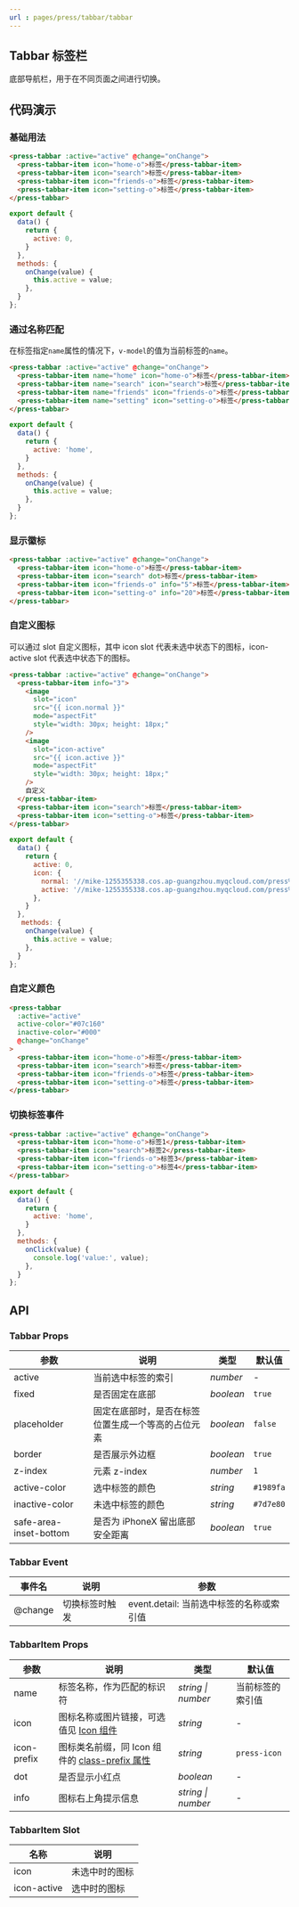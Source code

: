 ```yaml
---
url : pages/press/tabbar/tabbar
---
```


## Tabbar 标签栏

底部导航栏，用于在不同页面之间进行切换。



## 代码演示

### 基础用法

```html
<press-tabbar :active="active" @change="onChange">
  <press-tabbar-item icon="home-o">标签</press-tabbar-item>
  <press-tabbar-item icon="search">标签</press-tabbar-item>
  <press-tabbar-item icon="friends-o">标签</press-tabbar-item>
  <press-tabbar-item icon="setting-o">标签</press-tabbar-item>
</press-tabbar>
```

```javascript
export default {
  data() {
    return {
      active: 0,
    }
  },
  methods: {
    onChange(value) {
      this.active = value;
    },
  }
};
```

### 通过名称匹配

在标签指定`name`属性的情况下，`v-model`的值为当前标签的`name`。

```html
<press-tabbar :active="active" @change="onChange">
  <press-tabbar-item name="home" icon="home-o">标签</press-tabbar-item>
  <press-tabbar-item name="search" icon="search">标签</press-tabbar-item>
  <press-tabbar-item name="friends" icon="friends-o">标签</press-tabbar-item>
  <press-tabbar-item name="setting" icon="setting-o">标签</press-tabbar-item>
</press-tabbar>
```

```javascript
export default {
  data() {
    return {
      active: 'home',
    }
  },
  methods: {
    onChange(value) {
      this.active = value;
    },
  }
};
```

### 显示徽标

```html
<press-tabbar :active="active" @change="onChange">
  <press-tabbar-item icon="home-o">标签</press-tabbar-item>
  <press-tabbar-item icon="search" dot>标签</press-tabbar-item>
  <press-tabbar-item icon="friends-o" info="5">标签</press-tabbar-item>
  <press-tabbar-item icon="setting-o" info="20">标签</press-tabbar-item>
</press-tabbar>
```

### 自定义图标

可以通过 slot 自定义图标，其中 icon slot 代表未选中状态下的图标，icon-active slot 代表选中状态下的图标。

```html
<press-tabbar :active="active" @change="onChange">
  <press-tabbar-item info="3">
    <image
      slot="icon"
      src="{{ icon.normal }}"
      mode="aspectFit"
      style="width: 30px; height: 18px;"
    />
    <image
      slot="icon-active"
      src="{{ icon.active }}"
      mode="aspectFit"
      style="width: 30px; height: 18px;"
    />
    自定义
  </press-tabbar-item>
  <press-tabbar-item icon="search">标签</press-tabbar-item>
  <press-tabbar-item icon="setting-o">标签</press-tabbar-item>
</press-tabbar>
```

```javascript
export default {
  data() {
    return {
      active: 0,
      icon: {
        normal: '//mike-1255355338.cos.ap-guangzhou.myqcloud.com/press%2Fimg%2Fuser-inactive.png',
        active: '//mike-1255355338.cos.ap-guangzhou.myqcloud.com/press%2Fimg%2Fuser-active.png',
      },
    }
  },
   methods: {
    onChange(value) {
      this.active = value;
    },
  }
};
```

### 自定义颜色

```html
<press-tabbar
  :active="active"
  active-color="#07c160"
  inactive-color="#000"
  @change="onChange"
>
  <press-tabbar-item icon="home-o">标签</press-tabbar-item>
  <press-tabbar-item icon="search">标签</press-tabbar-item>
  <press-tabbar-item icon="friends-o">标签</press-tabbar-item>
  <press-tabbar-item icon="setting-o">标签</press-tabbar-item>
</press-tabbar>
```


### 切换标签事件

```html
<press-tabbar :active="active" @change="onChange">
  <press-tabbar-item icon="home-o">标签1</press-tabbar-item>
  <press-tabbar-item icon="search">标签2</press-tabbar-item>
  <press-tabbar-item icon="friends-o">标签3</press-tabbar-item>
  <press-tabbar-item icon="setting-o">标签4</press-tabbar-item>
</press-tabbar>
```

```javascript
export default {
  data() {
    return {
      active: 'home',
    }
  },
  methods: {
    onClick(value) {
      console.log('value:', value);
    },
  }
};
```


## API

### Tabbar Props

| 参数                   | 说明                                               | 类型      | 默认值    |
| ---------------------- | -------------------------------------------------- | --------- | --------- |
| active                 | 当前选中标签的索引                                 | _number_  | -         |
| fixed                  | 是否固定在底部                                     | _boolean_ | `true`    |
| placeholder            | 固定在底部时，是否在标签位置生成一个等高的占位元素 | _boolean_ | `false`   |
| border                 | 是否展示外边框                                     | _boolean_ | `true`    |
| z-index                | 元素 z-index                                       | _number_  | `1`       |
| active-color           | 选中标签的颜色                                     | _string_  | `#1989fa` |
| inactive-color         | 未选中标签的颜色                                   | _string_  | `#7d7e80` |
| safe-area-inset-bottom | 是否为 iPhoneX 留出底部安全距离                    | _boolean_ | `true`    |

### Tabbar Event

| 事件名  | 说明           | 参数                                     |
| ------- | -------------- | ---------------------------------------- |
| @change | 切换标签时触发 | event.detail: 当前选中标签的名称或索引值 |

### TabbarItem Props

| 参数        | 说明                                                           | 类型               | 默认值           |
| ----------- | -------------------------------------------------------------- | ------------------ | ---------------- |
| name        | 标签名称，作为匹配的标识符                                     | _string \| number_ | 当前标签的索引值 |
| icon        | 图标名称或图片链接，可选值见 [Icon 组件](#/icon)               | _string_           | -                |
| icon-prefix | 图标类名前缀，同 Icon 组件的 [class-prefix 属性](#/icon#props) | _string_           | `press-icon`     |
| dot         | 是否显示小红点                                                 | _boolean_          | -                |
| info        | 图标右上角提示信息                                             | _string \| number_ | -                |

### TabbarItem Slot

| 名称        | 说明           |
| ----------- | -------------- |
| icon        | 未选中时的图标 |
| icon-active | 选中时的图标   |
